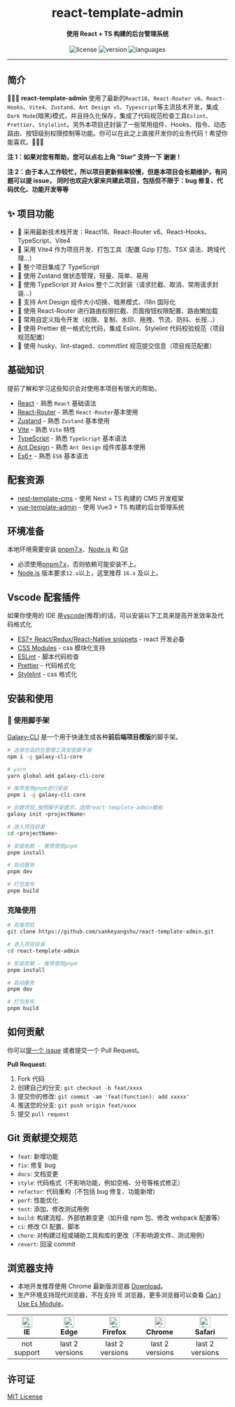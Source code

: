 <h1 align="center">
  react-template-admin
</h1>
<h4 align="center">使用 React + TS 构建的后台管理系统</h4>

<p align="center">
  <img src="https://img.shields.io/github/license/sankeyangshu/react-template-admin" alt="license" />
  <img src="https://img.shields.io/github/package-json/v/sankeyangshu/react-template-admin" alt="version" />
  <img src="https://img.shields.io/github/languages/top/sankeyangshu/react-template-admin" alt="languages" />
</p>

---

## 简介

🚀🚀🚀 **react-template-admin** 使用了最新的`React18`、`React-Router v6`、`React-Hooks`、`Vite4`、`Zustand`、`Ant Design v5`、`Typescript`等主流技术开发，集成 `Dark Mode`(暗黑)模式，并且持久化保存，集成了代码规范检查工具`Eslint`、`Prettier`、`Stylelint`。另外本项目还封装了一些常用组件、Hooks、指令、动态路由、按钮级别权限控制等功能。你可以在此之上直接开发你的业务代码！希望你能喜欢。👋👋👋

**注 1：如果对您有帮助，您可以点右上角 "Star" 支持一下 谢谢！**

**注 2：由于本人工作较忙，所以项目更新频率较慢，但是本项目会长期维护，有问题可以提 issue， 同时也欢迎大家来共建此项目，包括但不限于：bug 修复、代码优化、功能开发等等**

## ✨ 项目功能

- 🚀 采用最新技术栈开发：React18、React-Router v6、React-Hooks、TypeScript、Vite4
- 🚀 采用 Vite4 作为项目开发、打包工具（配置 Gzip 打包、TSX 语法、跨域代理…）
- 🚀 整个项目集成了 TypeScript
- 🚀 使用 Zustand 做状态管理，轻量、简单、易用
- 🚀 使用 TypeScript 对 Axios 整个二次封装（请求拦截、取消、常用请求封装…）
- 🚀 支持 Ant Design 组件大小切换、暗黑模式、i18n 国际化
- 🚀 使用 React-Router 进行路由权限拦截、页面按钮权限配置、路由懒加载
- 🚀 常用自定义指令开发（权限、复制、水印、拖拽、节流、防抖、长按…）
- 🚀 使用 Prettier 统一格式化代码，集成 Eslint、Stylelint 代码校验规范（项目规范配置）
- 🚀 使用 husky、lint-staged、commitlint 规范提交信息（项目规范配置）

## 基础知识

提前了解和学习这些知识会对使用本项目有很大的帮助。

- [React](https://react.dev/) - 熟悉 `React` 基础语法
- [React-Router](https://reactrouter.com/en/main) - 熟悉 `React-Router`基本使用
- [Zustand](https://docs.pmnd.rs/zustand/getting-started/introduction) - 熟悉 `Zustand` 基本使用
- [Vite](https://cn.vitejs.dev/) - 熟悉 `Vite` 特性
- [TypeScript](https://www.typescriptlang.org/) - 熟悉 `TypeScript` 基本语法
- [Ant Design](https://ant.design/index-cn) - 熟悉 `Ant Design` 组件库基本使用
- [Es6+](http://es6.ruanyifeng.com/) - 熟悉 `ES6` 基本语法

## 配套资源

- [nest-template-cms](https://github.com/sankeyangshu/nest-template-cms) - 使用 Nest + TS 构建的 CMS 开发框架
- [vue-template-admin](https://github.com/sankeyangshu/vue-template-admin) - 使用 Vue3 + TS 构建的后台管理系统

## 环境准备

本地环境需要安装 [pnpm7.x](https://www.pnpm.cn/)、[Node.js](http://nodejs.org/) 和 [Git](https://git-scm.com/)

- 必须使用[pnpm7.x](https://www.pnpm.cn/)，否则依赖可能安装不上。
- [Node.js](http://nodejs.org/) 版本要求`12.x`以上，这里推荐 `16.x` 及以上。

## Vscode 配套插件

如果你使用的 IDE 是[vscode](https://code.visualstudio.com/)(推荐)的话，可以安装以下工具来提高开发效率及代码格式化

- [ES7+ React/Redux/React-Native snippets](https://marketplace.visualstudio.com/items?itemName=dsznajder.es7-react-js-snippets) - react 开发必备
- [CSS Modules](https://marketplace.visualstudio.com/items?itemName=clinyong.vscode-css-modules) - css 模块化支持
- [ESLint](https://marketplace.visualstudio.com/items?itemName=dbaeumer.vscode-eslint) - 脚本代码检查
- [Prettier](https://marketplace.visualstudio.com/items?itemName=esbenp.prettier-vscode) - 代码格式化
- [Stylelint](https://marketplace.visualstudio.com/items?itemName=stylelint.vscode-stylelint) - css 格式化

## 安装和使用

### 🚀 使用脚手架

[Galaxy-CLI](https://github.com/sankeyangshu/galaxy-cli) 是一个用于快速生成各种**前后端项目模版**的脚手架。

```bash
# 选择合适的包管理工具安装脚手架
npm i -g galaxy-cli-core

# yarn
yarn global add galaxy-cli-core

# 推荐使用pnpm进行安装
pnpm i -g galaxy-cli-core

# 创建项目,按照脚手架提示，选择react-template-admin模板
galaxy init <projectName>

# 进入项目目录
cd <projectName>

# 安装依赖 - 推荐使用pnpm
pnpm install

# 启动服务
pnpm dev

# 打包发布
pnpm build
```

### 克隆使用

```bash
# 克隆项目
git clone https://github.com/sankeyangshu/react-template-admin.git

# 进入项目目录
cd react-template-admin

# 安装依赖 - 推荐使用pnpm
pnpm install

# 启动服务
pnpm dev

# 打包发布
pnpm build
```

## 如何贡献

你可以[提一个 issue](https://github.com/sankeyangshu/react-template-admin/issues) 或者提交一个 Pull Request。

**Pull Request:**

1. Fork 代码
2. 创建自己的分支: `git checkout -b feat/xxxx`
3. 提交你的修改: `git commit -am 'feat(function): add xxxxx'`
4. 推送您的分支: `git push origin feat/xxxx`
5. 提交 `pull request`

## Git 贡献提交规范

- `feat`: 新增功能
- `fix`: 修复 bug
- `docs`: 文档变更
- `style`: 代码格式（不影响功能，例如空格、分号等格式修正）
- `refactor`: 代码重构（不包括 bug 修复、功能新增）
- `perf`: 性能优化
- `test`: 添加、修改测试用例
- `build`: 构建流程、外部依赖变更（如升级 npm 包、修改 webpack 配置等）
- `ci`: 修改 CI 配置、脚本
- `chore`: 对构建过程或辅助工具和库的更改（不影响源文件、测试用例）
- `revert`: 回滚 commit

## 浏览器支持

- 本地开发推荐使用 Chrome 最新版浏览器 [Download](https://www.google.com/intl/zh-CN/chrome/)。
- 生产环境支持现代浏览器，不在支持 IE 浏览器，更多浏览器可以查看 [Can I Use Es Module](https://caniuse.com/?search=ESModule)。

| [<img src="https://i.imgtg.com/2023/04/11/8z7ot.png" alt=" IE" width="24px" height="24px" />](http://godban.github.io/browsers-support-badges/)</br>IE | [<img src="https://raw.githubusercontent.com/alrra/browser-logos/master/src/edge/edge_48x48.png" alt=" Edge" width="24px" height="24px" />](http://godban.github.io/browsers-support-badges/)</br>Edge | [<img src="https://raw.githubusercontent.com/alrra/browser-logos/master/src/firefox/firefox_48x48.png" alt="Firefox" width="24px" height="24px" />](http://godban.github.io/browsers-support-badges/)</br>Firefox | [<img src="https://raw.githubusercontent.com/alrra/browser-logos/master/src/chrome/chrome_48x48.png" alt="Chrome" width="24px" height="24px" />](http://godban.github.io/browsers-support-badges/)</br>Chrome | [<img src="https://raw.githubusercontent.com/alrra/browser-logos/master/src/safari/safari_48x48.png" alt="Safari" width="24px" height="24px" />](http://godban.github.io/browsers-support-badges/)</br>Safari |
| :----------------------------------------------------------------------------------------------------------------------------------------------------: | :----------------------------------------------------------------------------------------------------------------------------------------------------------------------------------------------------: | :---------------------------------------------------------------------------------------------------------------------------------------------------------------------------------------------------------------: | :-----------------------------------------------------------------------------------------------------------------------------------------------------------------------------------------------------------: | :-----------------------------------------------------------------------------------------------------------------------------------------------------------------------------------------------------------: |
|                                                                      not support                                                                       |                                                                                            last 2 versions                                                                                             |                                                                                                  last 2 versions                                                                                                  |                                                                                                last 2 versions                                                                                                |                                                                                                last 2 versions                                                                                                |

## 许可证

[MIT License](https://github.com/sankeyangshu/react-template-admin/blob/master/LICENSE)
